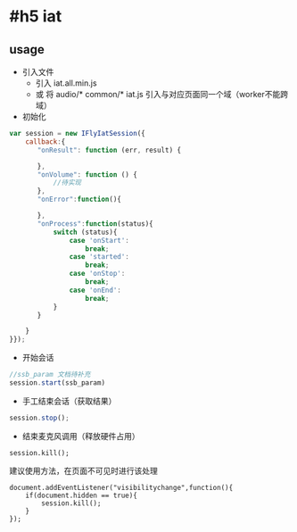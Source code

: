 #h5 iat
====

usage
----
- 引入文件
    + 引入 iat.all.min.js
    + 或 将 audio/* common/* iat.js 引入与对应页面同一个域（worker不能跨域）
- 初始化

```javascript
var session = new IFlyIatSession({
    callback:{
       "onResult": function (err, result) {

       },
       "onVolume": function () {
           //待实现
       },
       "onError":function(){

       },
       "onProcess":function(status){
           switch (status){
               case 'onStart':
                   break;
               case 'started':
                   break;
               case 'onStop':
                   break;
               case 'onEnd':
                   break;
           }
       }

    }
}});
```

- 开始会话

```javascript
//ssb_param 文档待补充
session.start(ssb_param)
```

- 手工结束会话（获取结果）

```javascript
session.stop();
```

- 结束麦克风调用（释放硬件占用）

```
session.kill();
```

建议使用方法，在页面不可见时进行该处理

```
document.addEventListener("visibilitychange",function(){
    if(document.hidden == true){
        session.kill();
    }
});

```